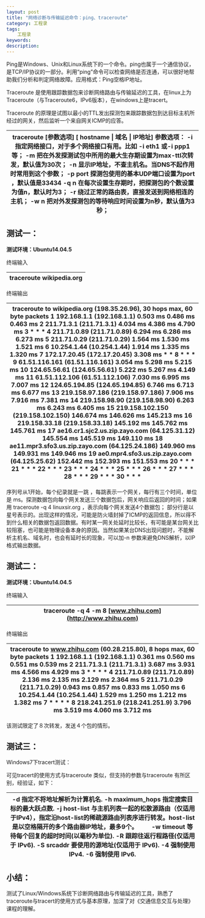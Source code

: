 ```yaml
---
layout: post
title: "网络诊断与传输延迟命令：ping、traceroute"
category: 工程录
tags: 
    工程录
keywords: 
description: 
---
```


Ping是Windows、Unix和Linux系统下的一个命令。ping也属于一个通信协议，是TCP/IP协议的一部分。利用“ping”命令可以检查网络是否连通，可以很好地帮助我们分析和判定网络故障。应用格式：Ping空格IP地址。


Traceroute
是使用跟踪数据包来诊断网络路由与传输延迟的工具，在linux上为Traceroute（与Traceroute6，IPv6版本），在windows上是tracert。

Traceroute
的原理是试图以最小的TTL发出探测包来跟踪数据包到达目标主机所经过的网关，然后监听一个来自网关ICMP的应答。

| traceroute [参数选项] [ hostname \| 域名 \| IP地址] 参数选项： -i 指定网络接口，对于多个网络接口有用。比如 -i eth1 或-i ppp1等； -m 把在外发探测试包中所用的最大生存期设置为max-ttl次转发，默认值为30次； -n 显示IP地址，不查主机名。当DNS不起作用时常用到这个参数； -p port 探测包使用的基本UDP端口设置为port ，默认值是33434 -q n 在每次设置生存期时，把探测包的个数设置为值n，默认时为3； -r 绕过正常的路由表，直接发送到网络相连的主机； -w n 把对外发探测包的等待响应时间设置为n秒，默认值为3秒； |
|--------------------------------------------------------------------------------------------------------------------------------------------------------------------------------------------------------------------------------------------------------------------------------------------------------------------------------------------------------------------------------------------------------------------------------------------------------------------------------------------------------|


测试一：
--------

**测试环境：Ubuntu14.04.5**

终端输入

| traceroute wikipedia.org |
|--------------------------|


终端输出

| traceroute to wikipedia.org (198.35.26.96), 30 hops max, 60 byte packets 1 192.168.1.1 (192.168.1.1) 0.503 ms 0.486 ms 0.463 ms 2 211.71.3.1 (211.71.3.1) 4.034 ms 4.386 ms 4.790 ms 3 \* \* \* 4 211.71.0.89 (211.71.0.89) 6.294 ms 6.286 ms 6.273 ms 5 211.71.0.29 (211.71.0.29) 1.564 ms 1.530 ms 1.521 ms 6 10.254.1.44 (10.254.1.44) 1.914 ms 1.335 ms 1.320 ms 7 172.17.20.45 (172.17.20.45) 3.308 ms \* \* 8 \* \* \* 9 61.51.116.161 (61.51.116.161) 3.054 ms 5.298 ms 5.215 ms 10 124.65.56.61 (124.65.56.61) 5.222 ms 5.267 ms 4.149 ms 11 61.51.112.106 (61.51.112.106) 7.030 ms 6.995 ms 7.007 ms 12 124.65.194.85 (124.65.194.85) 6.746 ms 6.713 ms 6.677 ms 13 219.158.97.186 (219.158.97.186) 7.906 ms 7.916 ms 7.381 ms 14 219.158.98.90 (219.158.98.90) 6.263 ms 6.243 ms 6.405 ms 15 219.158.102.150 (219.158.102.150) 146.674 ms 146.626 ms 145.213 ms 16 219.158.33.18 (219.158.33.18) 145.192 ms 145.762 ms 145.761 ms 17 ae16.cr1.sjc2.us.zip.zayo.com (64.125.31.12) 145.554 ms 145.519 ms 149.110 ms 18 ae11.mpr3.sfo3.us.zip.zayo.com (64.125.24.186) 149.960 ms 149.931 ms 149.946 ms 19 ae0.mpr4.sfo3.us.zip.zayo.com (64.125.25.62) 152.442 ms 152.393 ms 151.553 ms 20 \* \* \* 21 \* \* \* 22 \* \* \* 23 \* \* \* 24 \* \* \* 25 \* \* \* 26 \* \* \* 27 \* \* \* 28 \* \* \* 29 \* \* \* 30 \* \* \* |
|--------------------------------------------------------------------------------------------------------------------------------------------------------------------------------------------------------------------------------------------------------------------------------------------------------------------------------------------------------------------------------------------------------------------------------------------------------------------------------------------------------------------------------------------------------------------------------------------------------------------------------------------------------------------------------------------------------------------------------------------------------------------------------------------------------------------------------------------------------------------------------------------------------------------------------------------------------------------------------------------------------------------------------------------------------------------------------------------------------------------------------------------------------------------------------------------------------------------------------------------------------------------------------------------------------------------------------------|


序列号从1开始，每个纪录就是一跳 ，每跳表示一个网关，每行有三个时间，单位是
ms。探测数据包向每个网关发送三个数据包后，网关响应后返回的时间；如果用
traceroute -q 4 linuxsir.org ，表示向每个网关发送4个数据包；
部分行是以星号表示的。出现这样的情况，可能是防火墙封掉了ICMP的返回信息，所以得不到什么相关的数据包返回数据。有时某一网关处延时比较长，有可能是某台网关比较阻塞，也可能是物理设备本身的原因。当然如果某台DNS出现问题时，不能解析主机名、域名时，也会有延时长的现象，可以加-n
参数来避免DNS解析，以IP格式输出数据。

测试二：
--------

**测试环境：Ubuntu14.04.5**

终端输入

| traceroute -q 4 -m 8 [www.zhihu.com](http://www.zhihu.com) |
|------------------------------------------------------------|


终端输出

| traceroute to www.zhihu.com (60.28.215.80), 8 hops max, 60 byte packets 1 192.168.1.1 (192.168.1.1) 0.361 ms 0.560 ms 0.551 ms 0.539 ms 2 211.71.3.1 (211.71.3.1) 3.687 ms 3.931 ms 4.566 ms 4.929 ms 3 \* \* \* \* 4 211.71.0.89 (211.71.0.89) 2.136 ms 2.135 ms 2.129 ms 2.364 ms 5 211.71.0.29 (211.71.0.29) 0.943 ms 0.857 ms 0.833 ms 1.050 ms 6 10.254.1.44 (10.254.1.44) 1.529 ms 1.250 ms 1.212 ms 1.382 ms 7 \* \* \* \* 8 218.241.251.9 (218.241.251.9) 3.796 ms 3.519 ms 4.060 ms 3.712 ms |
|-------------------------------------------------------------------------------------------------------------------------------------------------------------------------------------------------------------------------------------------------------------------------------------------------------------------------------------------------------------------------------------------------------------------------------------------------------------------------------------------------------|


该测试限定了８次转发，发送４个包的情形。

测试三：
--------

Windows7下tracert测试：


可见tracert的使用方式与traceroute 类似，但支持的参数与traceroute
有所区别，经验证，如下：

| \-d 指定不将地址解析为计算机名. -h maximum\_hops 指定搜索目标的最大跃点数. -j host-list 与主机列表一起的松散源路由（仅适用于IPv4），指定沿host-list的稀疏源路由列表序进行转发。host-list是以空格隔开的多个路由器IP地址，最多9个。 　　-w timeout 等待每个回复的超时时间(以毫秒为单位). -R 跟踪往返行程路径(仅适用于 IPv6). -S srcaddr 要使用的源地址(仅适用于 IPv6). -4 强制使用 IPv4. -6 强制使用 IPv6. |
|----------------------------------------------------------------------------------------------------------------------------------------------------------------------------------------------------------------------------------------------------------------------------------------------------------------------------------------------------------------------------------------------------------|


小结：
------

测试了Linux/Windows系统下诊断网络路由与传输延迟的工具，熟悉了traceroute与tracert的使用方式与基本原理，加深了对《交通信息交互与处理》课程的理解。



